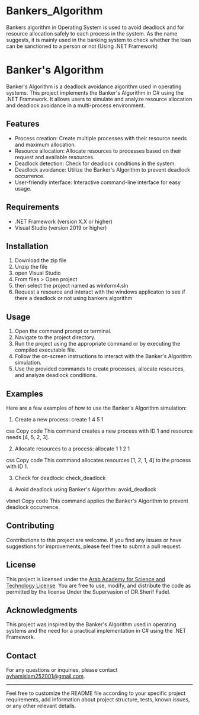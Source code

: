 # Bankers_Algorithm
Bankers algorithm in Operating System is used to avoid deadlock and for resource allocation safely to each process in the system. As the name suggests, it is mainly used in the banking system to check whether the loan can be sanctioned to a person or not (Using .NET Framework)
# Banker's Algorithm

Banker's Algorithm is a deadlock avoidance algorithm used in operating systems. This project implements the Banker's Algorithm in C# using the .NET Framework. It allows users to simulate and analyze resource allocation and deadlock avoidance in a multi-process environment.

## Features

- Process creation: Create multiple processes with their resource needs and maximum allocation.
- Resource allocation: Allocate resources to processes based on their request and available resources.
- Deadlock detection: Check for deadlock conditions in the system.
- Deadlock avoidance: Utilize the Banker's Algorithm to prevent deadlock occurrence.
- User-friendly interface: Interactive command-line interface for easy usage.

## Requirements

- .NET Framework (version X.X or higher)
- Visual Studio (version 2019 or higher)

## Installation

1. Download the zip file 
2. Unzip the file
3. open Visual Studio
4. From files > Open project 
5. then select the project named as winform4.sln
6. Request a resource and interact with the windows applicaton to see if there a deadlock or not using bankers algorithm

## Usage

1. Open the command prompt or terminal.
2. Navigate to the project directory.
3. Run the project using the appropriate command or by executing the compiled executable file.
4. Follow the on-screen instructions to interact with the Banker's Algorithm simulation.
5. Use the provided commands to create processes, allocate resources, and analyze deadlock conditions.

## Examples

Here are a few examples of how to use the Banker's Algorithm simulation:

1. Create a new process:
create 1 4 5 1

css
Copy code
This command creates a new process with ID 1 and resource needs [4, 5, 2, 3].

2. Allocate resources to a process:
allocate 1 1 2 1 

css
Copy code
This command allocates resources [1, 2, 1, 4] to the process with ID 1.

3. Check for deadlock:
check_deadlock



4. Avoid deadlock using Banker's Algorithm:
avoid_deadlock

vbnet
Copy code
This command applies the Banker's Algorithm to prevent deadlock occurrence.

## Contributing

Contributions to this project are welcome. If you find any issues or have suggestions for improvements, please feel free to submit a pull request.

## License

This project is licensed under the [Arab Academy for Science and Technology License](LICENSE). You are free to use, modify, and distribute the code as permitted by the license Under the Supervasion of DR.Sherif Fadel.

## Acknowledgments

This project was inspired by the Banker's Algorithm used in operating systems and the need for a practical implementation in C# using the .NET Framework.

## Contact

For any questions or inquiries, please contact ayhamislam252001@gmail.com.

---

Feel free to customize the README file according to your specific project requirements, add information about project structure, tests, known issues, or any other relevant details.
